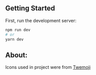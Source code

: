## Getting Started

First, run the development server:

```bash
npm run dev
# or
yarn dev
```

## About:
Icons used in project were from [Twemoji](https://twemoji.twitter.com/)